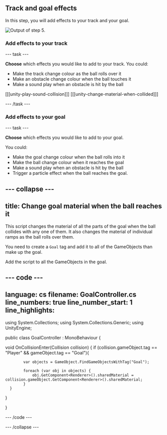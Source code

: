 ##  Track and goal effects

In this step, you will add effects to your track and your goal. 

![Output of step 5.](images/output5.png)

### Add effects to your track

--- task ---

**Choose** which effects you would like to add to your track. You could:
+ Make the track change colour as the ball rolls over it
+ Make an obstacle change colour when the ball touches it
+ Make a sound play when an obstacle is hit by the ball

[[[unity-play-sound-collision]]]
[[[unity-change-material-when-collided]]]

--- /task ---


### Add effects to your goal

--- task ---

**Choose** which effects you would like to add to your goal. 

You could:
+ Make the goal change colour when the ball rolls into it
+ Make the ball change colour when it reaches the goal
+ Make a sound play when an obstacle is hit by the ball
+ Trigger a particle effect when the ball reaches the goal. 

--- collapse ---
---
title: Change goal material when the ball reaches it
---

This script changes the material of all the parts of the goal when the ball collides with any one of them. It also changes the material of individual ramps as the ball rolls over them. 

You need to create a `Goal` tag and add it to all of the GameObjects than make up the goal.

Add the script to all the GameObjects in the goal. 

--- code ---
---
language: cs
filename: GoalController.cs
line_numbers: true
line_number_start: 1
line_highlights:
---

using System.Collections;
using System.Collections.Generic;
using UnityEngine;

public class GoalController : MonoBehaviour
{

  void OnCollisionEnter(Collision collision)
  {
      if (collision.gameObject.tag == "Player" && gameObject.tag == "Goal"){
            
            var objects = GameObject.FindGameObjectsWithTag("Goal");
        
            foreach (var obj in objects) {
                obj.GetComponent<Renderer>().sharedMaterial = collision.gameObject.GetComponent<Renderer>().sharedMaterial;
            }         
      }
  }

}

--- /code ---

--- /collapse ---